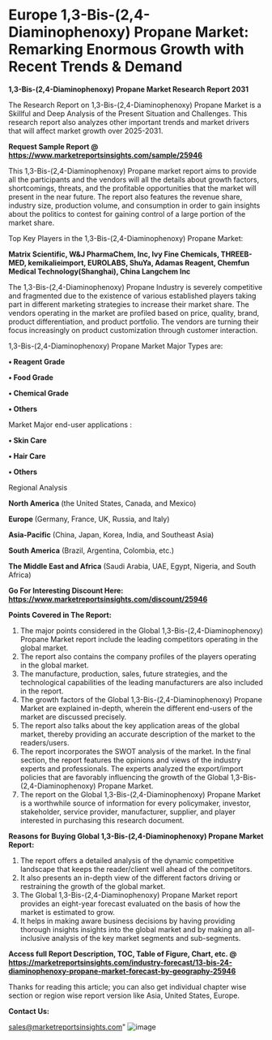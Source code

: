 # Europe 1,3-Bis-(2,4-Diaminophenoxy) Propane Market: Remarking Enormous Growth with Recent Trends & Demand

<strong>1,3-Bis-(2,4-Diaminophenoxy) Propane Market Research Report 2031</strong>

The Research Report on 1,3-Bis-(2,4-Diaminophenoxy) Propane Market is a Skillful and Deep Analysis of the Present Situation and Challenges. This research report also analyzes other important trends and market drivers that will affect market growth over 2025-2031.

<strong>Request Sample Report @ <a href=https://www.marketreportsinsights.com/sample/25946>https://www.marketreportsinsights.com/sample/25946</a></strong>

This 1,3-Bis-(2,4-Diaminophenoxy) Propane market report aims to provide all the participants and the vendors will all the details about growth factors, shortcomings, threats, and the profitable opportunities that the market will present in the near future. The report also features the revenue share, industry size, production volume, and consumption in order to gain insights about the politics to contest for gaining control of a large portion of the market share.

Top Key Players in the 1,3-Bis-(2,4-Diaminophenoxy) Propane Market:

<strong>Matrix Scientific, W&J PharmaChem, Inc, Ivy Fine Chemicals, THREEB-MED, kemikalieimport, EUROLABS, ShuYa, Adamas Reagent, Chemfun Medical Technology(Shanghai), China Langchem Inc</strong>

The 1,3-Bis-(2,4-Diaminophenoxy) Propane Industry is severely competitive and fragmented due to the existence of various established players taking part in different marketing strategies to increase their market share. The vendors operating in the market are profiled based on price, quality, brand, product differentiation, and product portfolio. The vendors are turning their focus increasingly on product customization through customer interaction.

1,3-Bis-(2,4-Diaminophenoxy) Propane Market Major Types are:

<strong>• Reagent Grade

• Food Grade

• Chemical Grade

• Others</strong>

Market Major end-user applications :

<strong>• Skin Care

• Hair Care

• Others</strong>

Regional Analysis

</u><strong><b>North America</b></strong> (the United States, Canada, and Mexico)

<strong><b>Europe </b></strong>(Germany, France, UK, Russia, and Italy)

<strong><b>Asia-Pacific</b></strong> (China, Japan, Korea, India, and Southeast Asia)

<strong><b>South America</b></strong> (Brazil, Argentina, Colombia, etc.)

<strong><b>The Middle East and Africa</b></strong> (Saudi Arabia, UAE, Egypt, Nigeria, and South Africa)

<strong>Go For Interesting Discount Here: <a href=https://www.marketreportsinsights.com/discount/25946>https://www.marketreportsinsights.com/discount/25946</a></strong>

<strong>Points Covered in The Report:</strong>
<ol>
  <li>The major points considered in the Global 1,3-Bis-(2,4-Diaminophenoxy) Propane Market report include the leading competitors operating in the global market.</li>
  <li>The report also contains the company profiles of the players operating in the global market.</li>
  <li>The manufacture, production, sales, future strategies, and the technological capabilities of the leading manufacturers are also included in the report.</li>
  <li>The growth factors of the Global 1,3-Bis-(2,4-Diaminophenoxy) Propane Market are explained in-depth, wherein the different end-users of the market are discussed precisely.</li>
  <li>The report also talks about the key application areas of the global market, thereby providing an accurate description of the market to the readers/users.</li>
  <li>The report incorporates the SWOT analysis of the market. In the final section, the report features the opinions and views of the industry experts and professionals. The experts analyzed the export/import policies that are favorably influencing the growth of the Global 1,3-Bis-(2,4-Diaminophenoxy) Propane Market.</li>
  <li>The report on the Global 1,3-Bis-(2,4-Diaminophenoxy) Propane Market is a worthwhile source of information for every policymaker, investor, stakeholder, service provider, manufacturer, supplier, and player interested in purchasing this research document.</li>
</ol>
<strong>Reasons for Buying Global 1,3-Bis-(2,4-Diaminophenoxy) Propane Market Report:</strong>

<ol>
  <li>The report offers a detailed analysis of the dynamic competitive landscape that keeps the reader/client well ahead of the competitors.</li>
  <li>It also presents an in-depth view of the different factors driving or restraining the growth of the global market.</li>
  <li>The Global 1,3-Bis-(2,4-Diaminophenoxy) Propane Market report provides an eight-year forecast evaluated on the basis of how the market is estimated to grow.</li>
  <li>It helps in making aware business decisions by having providing thorough insights insights into the global market and by making an all-inclusive analysis of the key market segments and sub-segments.</li>
</ol>
<strong>Access full Report Description, TOC, Table of Figure, Chart, etc. @ <a href=https://marketreportsinsights.com/industry-forecast/13-bis-24-diaminophenoxy-propane-market-forecast-by-geography-25946>https://marketreportsinsights.com/industry-forecast/13-bis-24-diaminophenoxy-propane-market-forecast-by-geography-25946</a></strong>


Thanks for reading this article; you can also get individual chapter wise section or region wise report version like Asia, United States, Europe.

<strong>Contact Us:</strong>

sales@marketreportsinsights.com"
![image](https://github.com/user-attachments/assets/d6572c09-d9e6-440b-a5f5-aa1d8e859352)
